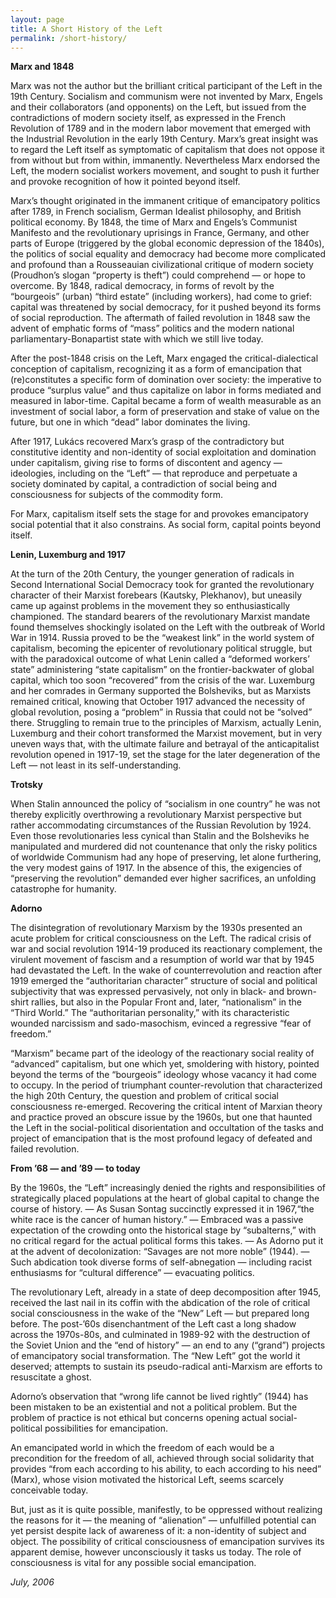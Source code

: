 ```yaml
---
layout: page
title: A Short History of the Left
permalink: /short-history/
---
```



<b>Marx and 1848</b>

Marx was not the author but the brilliant critical participant of the Left in the 19th Century. Socialism and communism were not invented by Marx, 
Engels and their collaborators (and opponents) on the Left, but issued from the contradictions of modern society itself, as expressed in the French 
Revolution of 1789 and in the modern labor movement that emerged with the Industrial Revolution in the early 19th Century. Marx’s great insight was 
to regard the Left itself as symptomatic of capitalism that does not oppose it from without but from within, immanently. Nevertheless Marx endorsed 
the Left, the modern socialist workers movement, and sought to push it further and provoke recognition of how it pointed beyond itself.

Marx’s thought originated in the immanent critique of emancipatory politics after 1789, in French socialism, German Idealist philosophy, and British 
political economy. By 1848, the time of Marx and Engels’s Communist Manifesto and the revolutionary uprisings in France, Germany, and other parts of 
Europe (triggered by the global economic depression of the 1840s), the politics of social equality and democracy had become more complicated and profound 
than a Rousseauian civilizational critique of modern society (Proudhon’s slogan “property is theft”) could comprehend — or hope to overcome. By 1848, 
radical democracy, in forms of revolt by the “bourgeois” (urban) “third estate” (including workers), had come to grief: capital was threatened by social 
democracy, for it pushed beyond its forms of social reproduction. The aftermath of failed revolution in 1848 saw the advent of emphatic forms of “mass” 
politics and the modern national parliamentary-Bonapartist state with which we still live today.

After the post-1848 crisis on the Left, Marx engaged the critical-dialectical conception of capitalism, recognizing it as a form of emancipation that (re)constitutes a specific form of domination over society: the imperative to produce “surplus value” and thus capitalize on labor in forms mediated and measured in labor-time. Capital became a form of wealth measurable as an investment of social labor, a form of preservation and stake of value on the future, but one in which “dead” labor dominates the living.

After 1917, Lukács recovered Marx’s grasp of the contradictory but constitutive identity and non-identity of social exploitation and domination under capitalism, giving rise to forms of discontent and agency — ideologies, including on the “Left” — that reproduce and perpetuate a society dominated by capital, a contradiction of social being and consciousness for subjects of the commodity form.

For Marx, capitalism itself sets the stage for and provokes emancipatory social potential that it also constrains. As social form, capital points beyond itself.

<b>Lenin, Luxemburg and 1917</b>

At the turn of the 20th Century, the younger generation of radicals in Second International Social Democracy took for granted the revolutionary character of their Marxist forebears (Kautsky, Plekhanov), but uneasily came up against problems in the movement they so enthusiastically championed. The standard bearers of the revolutionary Marxist mandate found themselves shockingly isolated on the Left with the outbreak of World War in 1914. Russia proved to be the “weakest link” in the world system of capitalism, becoming the epicenter of revolutionary political struggle, but with the paradoxical outcome of what Lenin called a “deformed workers’ state” administering “state capitalism” on the frontier-backwater of global capital, which too soon “recovered” from the crisis of the war. Luxemburg and her comrades in Germany supported the Bolsheviks, but as Marxists remained critical, knowing that October 1917 advanced the necessity of global revolution, posing a “problem” in Russia that could not be “solved” there. Struggling to remain true to the principles of Marxism, actually Lenin, Luxemburg and their cohort transformed the Marxist movement, but in very uneven ways that, with the ultimate failure and betrayal of the anticapitalist revolution opened in 1917-19, set the stage for the later degeneration of the Left — not least in its self-understanding.

<b>Trotsky</b>

When Stalin announced the policy of “socialism in one country” he was not thereby explicitly overthrowing a revolutionary Marxist perspective but rather accommodating circumstances of the Russian Revolution by 1924. Even those revolutionaries less cynical than Stalin and the Bolsheviks he manipulated and murdered did not countenance that only the risky politics of worldwide Communism had any hope of preserving, let alone furthering, the very modest gains of 1917. In the absence of this, the exigencies of “preserving the revolution” demanded ever higher sacrifices, an unfolding catastrophe for humanity.

<b>Adorno</b>

The disintegration of revolutionary Marxism by the 1930s presented an acute problem for critical consciousness on the Left. The radical crisis of war and social revolution 1914-19 produced its reactionary complement, the virulent movement of fascism and a resumption of world war that by 1945 had devastated the Left. In the wake of counterrevolution and reaction after 1919 emerged the “authoritarian character” structure of social and political subjectivity that was expressed pervasively, not only in black- and brown-shirt rallies, but also in the Popular Front and, later, “nationalism” in the “Third World.” The “authoritarian personality,” with its characteristic wounded narcissism and sado-masochism, evinced a regressive “fear of freedom.”

“Marxism” became part of the ideology of the reactionary social reality of “advanced” capitalism, but one which yet, smoldering with history, pointed beyond the terms of the “bourgeois” ideology whose vacancy it had come to occupy. In the period of triumphant counter-revolution that characterized the high 20th Century, the question and problem of critical social consciousness re-emerged. Recovering the critical intent of Marxian theory and practice proved an obscure issue by the 1960s, but one that haunted the Left in the social-political disorientation and occultation of the tasks and project of emancipation that is the most profound legacy of defeated and failed revolution.

<b>From ’68 — and ’89 — to today</b>

By the 1960s, the “Left” increasingly denied the rights and responsibilities of strategically placed populations at the heart of global capital to change the course of history. — As Susan Sontag succinctly expressed it in 1967,“the white race is the cancer of human history.” — Embraced was a passive expectation of the crowding onto the historical stage by “subalterns,” with no critical regard for the actual political forms this takes. — As Adorno put it at the advent of decolonization: “Savages are not more noble” (1944). — Such abdication took diverse forms of self-abnegation — including racist enthusiasms for “cultural difference” — evacuating politics.

The revolutionary Left, already in a state of deep decomposition after 1945, received the last nail in its coffin with the abdication of the role of critical social consciousness in the wake of the “New” Left — but prepared long before. The post-’60s disenchantment of the Left cast a long shadow across the 1970s-80s, and culminated in 1989-92 with the destruction of the Soviet Union and the “end of history” — an end to any (“grand”) projects of emancipatory social transformation. The “New Left” got the world it deserved; attempts to sustain its pseudo-radical anti-Marxism are efforts to resuscitate a ghost.

Adorno’s observation that “wrong life cannot be lived rightly” (1944) has been mistaken to be an existential and not a political problem. But the problem of practice is not ethical but concerns opening actual social-political possibilities for emancipation.

An emancipated world in which the freedom of each would be a precondition for the freedom of all, achieved through social solidarity that provides “from each according to his ability, to each according to his need” (Marx), whose vision motivated the historical Left, seems scarcely conceivable today.

But, just as it is quite possible, manifestly, to be oppressed without realizing the reasons for it — the meaning of “alienation” — unfulfilled potential can yet persist despite lack of awareness of it: a non-identity of subject and object. The possibility of critical consciousness of emancipation survives its apparent demise, however unconsciously it tasks us today. The role of consciousness is vital for any possible social emancipation.

<em>July, 2006</em>
